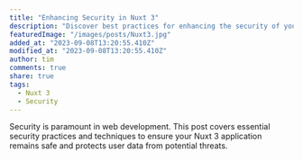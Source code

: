 ```yaml
---
title: "Enhancing Security in Nuxt 3"
description: "Discover best practices for enhancing the security of your Nuxt 3 application and protecting user data."
featuredImage: "/images/posts/Nuxt3.jpg"
added_at: "2023-09-08T13:20:55.410Z"
modified_at: "2023-09-08T13:20:55.410Z"
author: tim
comments: true
share: true
tags:
  - Nuxt 3
  - Security
---
```


Security is paramount in web development. This post covers essential security practices and techniques to ensure your Nuxt 3 application remains safe and protects user data from potential threats.
